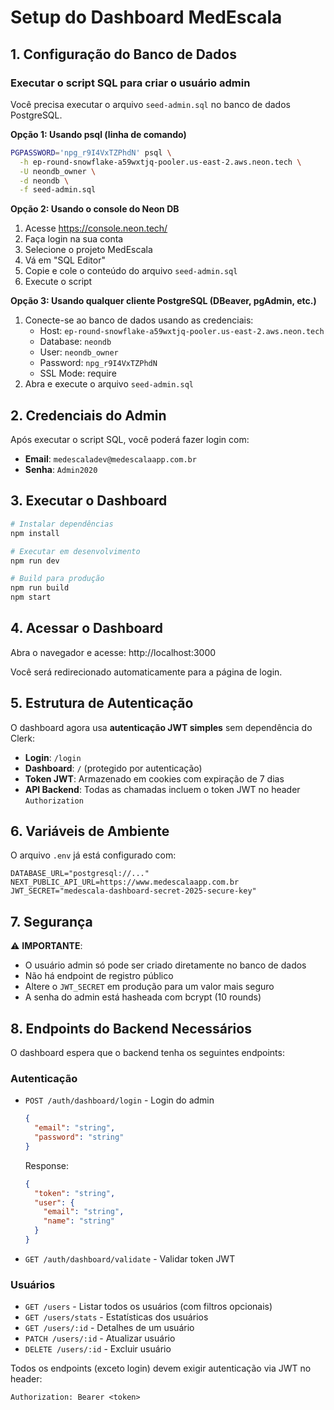 # Setup do Dashboard MedEscala

## 1. Configuração do Banco de Dados

### Executar o script SQL para criar o usuário admin

Você precisa executar o arquivo `seed-admin.sql` no banco de dados PostgreSQL.

**Opção 1: Usando psql (linha de comando)**

```bash
PGPASSWORD='npg_r9I4VxTZPhdN' psql \
  -h ep-round-snowflake-a59wxtjq-pooler.us-east-2.aws.neon.tech \
  -U neondb_owner \
  -d neondb \
  -f seed-admin.sql
```

**Opção 2: Usando o console do Neon DB**

1. Acesse https://console.neon.tech/
2. Faça login na sua conta
3. Selecione o projeto MedEscala
4. Vá em "SQL Editor"
5. Copie e cole o conteúdo do arquivo `seed-admin.sql`
6. Execute o script

**Opção 3: Usando qualquer cliente PostgreSQL (DBeaver, pgAdmin, etc.)**

1. Conecte-se ao banco de dados usando as credenciais:
   - Host: `ep-round-snowflake-a59wxtjq-pooler.us-east-2.aws.neon.tech`
   - Database: `neondb`
   - User: `neondb_owner`
   - Password: `npg_r9I4VxTZPhdN`
   - SSL Mode: require
2. Abra e execute o arquivo `seed-admin.sql`

## 2. Credenciais do Admin

Após executar o script SQL, você poderá fazer login com:

- **Email**: `medescaladev@medescalaapp.com.br`
- **Senha**: `Admin2020`

## 3. Executar o Dashboard

```bash
# Instalar dependências
npm install

# Executar em desenvolvimento
npm run dev

# Build para produção
npm run build
npm start
```

## 4. Acessar o Dashboard

Abra o navegador e acesse: http://localhost:3000

Você será redirecionado automaticamente para a página de login.

## 5. Estrutura de Autenticação

O dashboard agora usa **autenticação JWT simples** sem dependência do Clerk:

- **Login**: `/login`
- **Dashboard**: `/` (protegido por autenticação)
- **Token JWT**: Armazenado em cookies com expiração de 7 dias
- **API Backend**: Todas as chamadas incluem o token JWT no header `Authorization`

## 6. Variáveis de Ambiente

O arquivo `.env` já está configurado com:

```env
DATABASE_URL="postgresql://..."
NEXT_PUBLIC_API_URL=https://www.medescalaapp.com.br
JWT_SECRET="medescala-dashboard-secret-2025-secure-key"
```

## 7. Segurança

⚠️ **IMPORTANTE**:

- O usuário admin só pode ser criado diretamente no banco de dados
- Não há endpoint de registro público
- Altere o `JWT_SECRET` em produção para um valor mais seguro
- A senha do admin está hasheada com bcrypt (10 rounds)

## 8. Endpoints do Backend Necessários

O dashboard espera que o backend tenha os seguintes endpoints:

### Autenticação
- `POST /auth/dashboard/login` - Login do admin
  ```json
  {
    "email": "string",
    "password": "string"
  }
  ```
  Response:
  ```json
  {
    "token": "string",
    "user": {
      "email": "string",
      "name": "string"
    }
  }
  ```

- `GET /auth/dashboard/validate` - Validar token JWT

### Usuários
- `GET /users` - Listar todos os usuários (com filtros opcionais)
- `GET /users/stats` - Estatísticas dos usuários
- `GET /users/:id` - Detalhes de um usuário
- `PATCH /users/:id` - Atualizar usuário
- `DELETE /users/:id` - Excluir usuário

Todos os endpoints (exceto login) devem exigir autenticação via JWT no header:
```
Authorization: Bearer <token>
```
